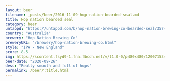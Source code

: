 ```yaml
---
layout: beer
filename: _posts/beer/2016-11-09-hop-nation-bearded-seal.md
title: Hop nation bearded seal
category: beer
untappd: "https://untappd.com/b/hop-nation-brewing-co-bearded-seal/3574867"
country: "Australia"
brewery: "Hop Nation Brewing Co"
breweryURL: "/brewery/hop-nation-brewing-co.html"
style: "IPA - New England"
score: 8.5
img: https://scontent.fsyd9-1.fna.fbcdn.net/v/t1.0-0/p480x480/120071534_10158639369898745_1906397821366202601_o.jpg?_nc_cat=107&_nc_sid=0be424&_nc_ohc=TmzIFp_vMnIAX-Vs8BG&_nc_ht=scontent.fsyd9-1.fna&tp=6&oh=7a06e22ed26ebfcce3601f7565ad36ae&oe=5F93E034
beer-date: "2020-09-26"
desc: "Really smooth and full of hops"
permalink: /beer/:title.html
---
```

